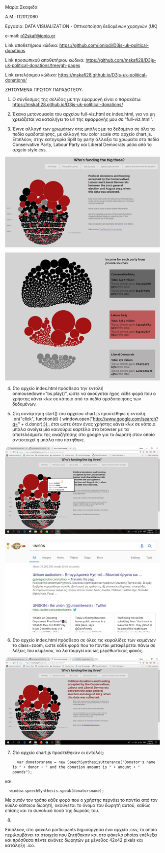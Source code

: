 Μαρία Σκαφιδά

Α.Μ.: Π2012060

Εργασία: DATA VISUALIZATION - Οπτικοποίηση δεδομένων χορηγιών (UK)

e-mail: p12skaf@ionio.gr


Link αποθετήριου κώδικα: https://github.com/ioniodi/D3js-uk-political-donations

Link προσωπικού αποθετήριου κώδικα: https://github.com/mskafi28/D3js-uk-political-donations/tree/gh-pages

Link εκτελέσιμου κώδικα: https://mskafi28.github.io/D3js-uk-political-donations/


ΖΗΤΟΥΜΕΝΑ ΠΡΩΤΟΥ ΠΑΡΑΔΟΤΕΟΥ:

1) Ο σύνδεσμος της σελίδας με την εφαρμογή είναι ο παρακάτω: https://mskafi28.github.io/D3js-uk-political-donations/

2) Έκανα μετονομασία του αρχείου full-viz.html σε index.html, για να μη χρειάζεται να καταλήγει το url της εφαρμογής μου σε "full-viz.html".

3) Έγινε αλλαγή των χρωμάτων στις μπάλες με τα δεδομένα σε όλα τα πεδία ομαδοποίησης, με αλλαγή του color scale στο αρχείο chart.js. Επιπλέον, στην κατηγορία Split by party άλλαξα τα χρώματα στα πεδία Conservative Party, Labour Party και Liberal Democrats μέσα από το αρχείο style.css.


![Screenshot](1.png)


![Screenshot](2.png)


4) Στο αρχείο index.html πρόσθεσα την εντολή onmousedown="bs.play()", ώστε να ακούγεται ήχος κάθε φορά που ο χρήστης κάνει κλικ σε κάποιο από τα πεδία ομαδοποίησης των δεδομένων.

5) Στη συνάρτηση start() του αρχείου chart.js προστέθηκε η εντολή .on("click", function(d) { window.open("http://www.google.com/search?q=" + d.donor);});, έτσι ώστε όταν ένας χρήστης κάνει κλικ σε κάποια μπάλα ανοίγει μία καινούρια καρτέλα στο browser με τα αποτελέσματα της αναζήτησης στο google για το δωρητή στον οποίο αντιστοιχεί η μπάλα που πατήθηκε.


![Screenshot](3.png)


![Screenshot](4.png)


6) Στο αρχείο index.html πρόσθεσα σε όλες τις κεφαλίδες των κειμένων το class=zoom, ώστε κάθε φορά που το ποντίκι μεταφέρεται πάνω σε λέξεις του κειμένου, να λειτουργεί και ως μεγεθυντικός φακός. 


![Screenshot](5.png)


7) Στο αρχείο chart.js προστέθηκαν οι εντολές:

         var donatorsname = new SpeechSynthesisUtterance("Donator's name is " + donor + " and the donation amount is " + amount + " pounds");
    
 και 
 
	  window.speechSynthesis.speak(donatorsname);
    
 Με αυτόν τον τρόπο κάθε φορά που ο χρήστης περνάει το ποντίκι από τον κύκλο κάποιου δωρητή, ακούγεται το όνομα του δωρητή αυτού, καθώς επίσης και το συνολικό ποσό της δωρεάς του.
 
8)

Επιπλέον, στο φάκελο participants δημιούργησα ένα αρχείο .csv, το οποίο περιλαμβάνει τα στοιχεία που ζητήθηκαν και στο φάκελο photos επέλεξα και πρόσθεσα πέντε εικόνες δωρητών με μέγεθος 42x42 pixels και κατάληξη .ico.

